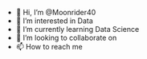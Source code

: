 - 👋 Hi, I’m @Moonrider40
- 👀 I’m interested in Data
- 🌱 I’m currently learning Data Science
- 💞️ I’m looking to collaborate on 
- 📫 How to reach me 

<!---
Moonrider40/Moonrider40 is a ✨ special ✨ repository because its `README.md` (this file) appears on your GitHub profile.
You can click the Preview link to take a look at your changes.
--->
